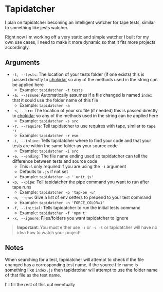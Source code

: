# Tapidatcher

I plan on tapidatcher becoming an intelligent watcher for tape tests, similar to something like jests watcher.

Right now I'm working off a very static and simple watcher I built for my own use cases, I need to make it more dynamic so that it fits more projects accordingly.

## Arguments

- `-t, --tests`: The location of your tests folder (if one exists) this is passed directly to [chokidar](https://github.com/paulmillr/chokidar) so any of the methods used in the string can be applied here
  - Example: `tapidatcher -t tests`
- `-a, --assume`: Automatically assumes if a file changed is named `index` that it sould use the folder name of this file
  - Example: `tapidatcher -a`
- `-s, --src`: The location of your src file (if needed) this is passed directly to [chokidar](https://github.com/paulmillr/chokidar) so any of the methods used in the string can be applied here
  - Example: `tapidatcher -s src`
- `-r, --require`: Tell tapidatcher to use requires with tape, similar to `tape -r`
  - Example: `tapidatcher -r esm`
- `-i, --inline`: Tells tapidatcher where to find your code and that your tests are within the same folder as your source code
  - Example: `tapidatcher -i src`
- `-e, --ending`: The file name ending used so tapidatcher can tell the difference between tests and source code
  - This is only required if you are using the `-i` argument
  - Defaults to `.js` if not set
  - Example: `tapidatcher -e '.unit.js'`
- `-p, --pipe`: Tell tapidatcher the pipe command you want to run after tape runs
  - Example: `tapidatcher -p 'tap-on -u'`
- `-n, --env`: Give a list of env setters to prepend to your test command
  - Example: `tapidatcher -n 'FORCE_COLOR=1'`
- `-f, --initial`: Tells tapidatcher to run the initial tests command
  - Example: `tapidatcher -f 'npm t'`
- `-x, --ignore`: Files/folders you want tapidatcher to ignore

> **Important**: You must either use `-i` or `-s -t` or tapidatcher will have no idea how to watch your project!

## Notes

When searching for a test, tapidatcher will attempt to check if the file changed has a corrosponding test name, if the source file name is something like `index.js` then tapidatcher will attempt to use the folder name of that file as the test name.

I'll fill the rest of this out eventually
